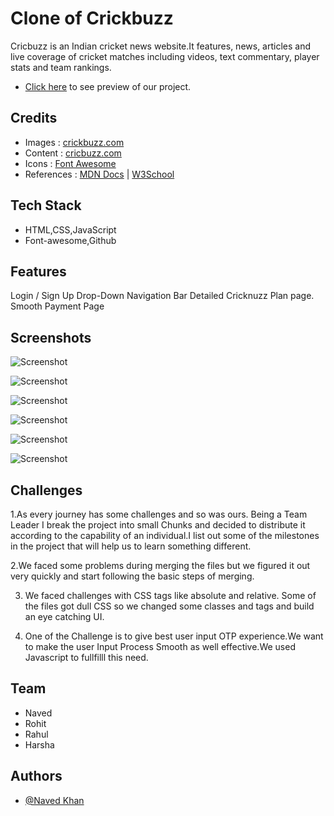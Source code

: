 # Clone of Crickbuzz
Cricbuzz is an Indian cricket news website.It features, news, articles and live coverage of cricket matches including videos, text commentary, player stats and team rankings.

- [Click here](https://awesome-sammet-2598d6.netlify.app/) to see preview of our project.

## Credits

- Images : [crickbuzz.com](https://www.cricbuzz.com/)
- Content : [cricbuzz.com](https://www.cricbuzz.com/)
- Icons : [Font Awesome](https://fontawesome.com/)
- References : [MDN Docs](https://developer.mozilla.org/en-US/) | [W3School](https://www.w3schools.com/)

## Tech Stack

- HTML,CSS,JavaScript
- Font-awesome,Github

## Features

Login / Sign Up
Drop-Down Navigation Bar
Detailed Cricknuzz Plan page.
Smooth Payment Page

## Screenshots

![Screenshot ](https://miro.medium.com/max/700/1*veVISyFkgRVXvhh9uVx1UQ.png)

![Screenshot ](https://miro.medium.com/max/700/1*sdXKe8tUf_oc8RT3hMadyg.png)

![Screenshot](https://cdn-images-1.medium.com/max/800/1*nEJAJtBlfDc3J2lo6O-8-g.png)

![Screenshot](https://cdn-images-1.medium.com/max/800/1*gBPL7wGOp2nPn682KLPDhA.png)

![Screenshot ](https://cdn-images-1.medium.com/max/800/1*hVndxXbHWGsB-dm7oZSrQg.png)

![Screenshot](https://cdn-images-1.medium.com/max/800/1*WIXnmuTOoTAfZpmfj_oP0g.png)

## Challenges

1.As every journey has some challenges and so was ours. Being a Team Leader I break the project into small Chunks and decided to distribute it according to the capability of an individual.I list out some of the milestones in the project that will help us to learn something different.

2.We faced some problems during merging the files but we figured it out very quickly and start following the basic steps of merging.

3. We faced challenges with CSS tags like absolute and relative. Some of the files got dull CSS so we changed some classes and tags and build an eye catching UI.

4. One of the Challenge is to give best user input OTP experience.We want to make the user Input Process Smooth as well effective.We used Javascript to fullfilll this need.

## Team

- Naved 
- Rohit
- Rahul
- Harsha

## Authors

- [@Naved Khan](https://github.com/Navedphysicist/Crickbuzz)
